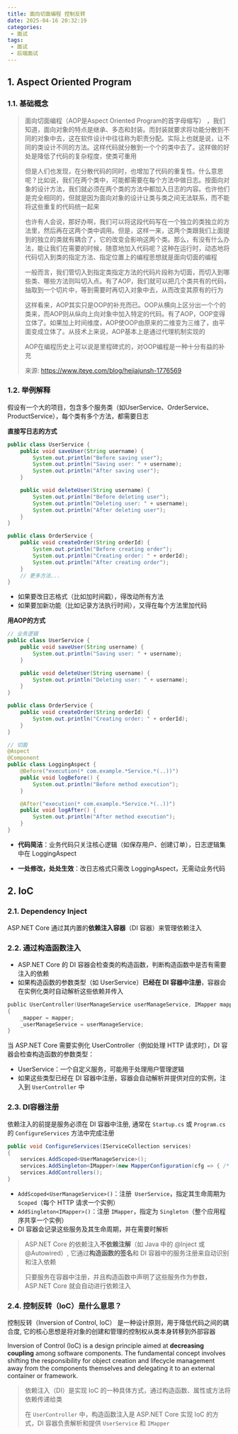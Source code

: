```yaml
---
title: 面向切面编程 控制反转
date: 2025-04-16 20:32:19
categories:
 - 面试
tags:
 - 面试
 - 后端面试
---
```


## 1. Aspect Oriented Program

### 1.1. 基础概念

> 面向切面编程（AOP是Aspect Oriented Program的首字母缩写） ，我们知道，面向对象的特点是继承、多态和封装。而封装就要求将功能分散到不同的对象中去，这在软件设计中往往称为职责分配。实际上也就是说，让不同的类设计不同的方法。这样代码就分散到一个个的类中去了。这样做的好处是降低了代码的复杂程度，使类可重用
>
> 但是人们也发现，在分散代码的同时，也增加了代码的重复性。什么意思呢？比如说，我们在两个类中，可能都需要在每个方法中做日志。按面向对象的设计方法，我们就必须在两个类的方法中都加入日志的内容。也许他们是完全相同的，但就是因为面向对象的设计让类与类之间无法联系，而不能将这些重复的代码统一起来
>
> 也许有人会说，那好办啊，我们可以将这段代码写在一个独立的类独立的方法里，然后再在这两个类中调用。但是，这样一来，这两个类跟我们上面提到的独立的类就有耦合了，它的改变会影响这两个类。那么，有没有什么办法，能让我们在需要的时候，随意地加入代码呢？这种在运行时，动态地将代码切入到类的指定方法、指定位置上的编程思想就是面向切面的编程
>
> 一般而言，我们管切入到指定类指定方法的代码片段称为切面，而切入到哪些类、哪些方法则叫切入点。有了AOP，我们就可以把几个类共有的代码，抽取到一个切片中，等到需要时再切入对象中去，从而改变其原有的行为
>
> 这样看来，AOP其实只是OOP的补充而已。OOP从横向上区分出一个个的类来，而AOP则从纵向上向对象中加入特定的代码。有了AOP，OOP变得立体了。如果加上时间维度，AOP使OOP由原来的二维变为三维了，由平面变成立体了。从技术上来说，AOP基本上是通过代理机制实现的
>
> AOP在编程历史上可以说是里程碑式的，对OOP编程是一种十分有益的补充
>
> 来源: https://www.iteye.com/blog/hejiajunsh-1776569

### 1.2. 举例解释

假设有一个大的项目，包含多个服务类（如UserService、OrderService、ProductService），每个类有多个方法，都需要日志

**直接写日志的方式**

```java
public class UserService {
    public void saveUser(String username) {
        System.out.println("Before saving user");
        System.out.println("Saving user: " + username);
        System.out.println("After saving user");
    }

    public void deleteUser(String username) {
        System.out.println("Before deleting user");
        System.out.println("Deleting user: " + username);
        System.out.println("After deleting user");
    }
}

public class OrderService {
    public void createOrder(String orderId) {
        System.out.println("Before creating order");
        System.out.println("Creating order: " + orderId);
        System.out.println("After creating order");
    }
    // 更多方法...
}
```

- 如果要改日志格式（比如加时间戳），得改动所有方法
- 如果要加新功能（比如记录方法执行时间），又得在每个方法里加代码

**用AOP的方式**

````java
// 业务逻辑
public class UserService {
    public void saveUser(String username) {
        System.out.println("Saving user: " + username);
    }

    public void deleteUser(String username) {
        System.out.println("Deleting user: " + username);
    }
}

public class OrderService {
    public void createOrder(String orderId) {
        System.out.println("Creating order: " + orderId);
    }
}

// 切面
@Aspect
@Component
public class LoggingAspect {
    @Before("execution(* com.example.*Service.*(..))")
    public void logBefore() {
        System.out.println("Before method execution");
    }

    @After("execution(* com.example.*Service.*(..))")
    public void logAfter() {
        System.out.println("After method execution");
    }
}
````

- **代码简洁**：业务代码只关注核心逻辑（如保存用户、创建订单），日志逻辑集中在 LoggingAspect

- **一处修改，处处生效**：改日志格式只需改 LoggingAspect，无需动业务代码

## 2. IoC 

### 2.1. Dependency Inject

ASP.NET Core 通过其内置的**依赖注入容器**（DI 容器）来管理依赖注入

### 2.2. 通过构造函数注入

- ASP.NET Core 的 DI 容器会检查类的构造函数，判断构造函数中是否有需要注入的依赖
- 如果构造函数的参数类型（如 UserService）**已经在 DI 容器中注册**，容器会在实例化类时自动解析这些依赖并传入

```c
public UserController(UserManageService userManageService, IMapper mapper)
{
    _mapper = mapper;
    _userManageService = userManageService;
}
```

当 ASP.NET Core 需要实例化 UserController（例如处理 HTTP 请求时），DI 容器会检查构造函数的参数类型：

- UserService：一个自定义服务，可能用于处理用户管理逻辑
- 如果这些类型已经在 DI 容器中注册，容器会自动解析并提供对应的实例，注入到 `UserController` 中

### 2.3. DI容器注册

依赖注入的前提是服务必须在 DI 容器中注册, 通常在 `Startup.cs` 或 `Program.cs` 的 `ConfigureServices` 方法中完成注册

```c#
public void ConfigureServices(IServiceCollection services)
{
    services.AddScoped<UserManageService>();
    services.AddSingleton<IMapper>(new MapperConfiguration(cfg => { /* 配置 AutoMapper */ }).CreateMapper());
    services.AddControllers();
}
```

- `AddScoped<UserManageService>()`：注册` UserService`，指定其生命周期为 `Scoped`（每个 HTTP 请求一个实例）
- `AddSingleton<IMapper>()`：注册 `IMapper`，指定为 `Singleton`（整个应用程序共享一个实例）
- DI 容器会记录这些服务及其生命周期，并在需要时解析

> ASP.NET Core 的依赖注入**不依赖注解**（如 Java 中的 @Inject 或 @Autowired）, 它通过**构造函数的签名**和 DI 容器中的服务注册来自动识别和注入依赖
>
> 只要服务在容器中注册，并且构造函数中声明了这些服务作为参数，ASP.NET Core 就会自动进行依赖注入

### 2.4. 控制反转（IoC）是什么意思？

控制反转（Inversion of Control, IoC） 是一种设计原则，用于降低代码之间的耦合度, 它的核心思想是将对象的创建和管理的控制权从类本身转移到外部容器

Inversion of Control (IoC) is a design principle aimed at **decreasing coupling** among software components. The fundamental concept involves shifting the responsibility for object creation and lifecycle management away from the components themselves and delegating it to an external container or framework.

> 依赖注入（DI）是实现 IoC 的一种具体方式，通过构造函数、属性或方法将依赖传递给类
>
> 在 `UserController` 中，构造函数注入是 ASP.NET Core 实现 IoC 的方式，DI 容器负责解析和提供 `UserService` 和 `IMapper`